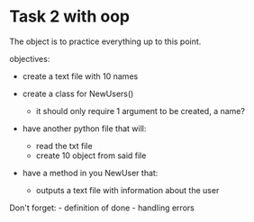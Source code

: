 # Task 2 with oop

The object is to practice everything up to this point.

objectives:
- create a text file with 10 names
- create a class for NewUsers()
    - it should only require 1 argument to be created, a name?
- have another python file that will:
    - read the txt file
    - create 10 object from said file

- have a method in you NewUser that:
    - outputs a text file with information about the user


Don't forget:
    - definition of done
    - handling errors 
